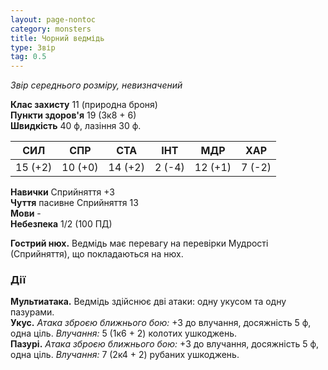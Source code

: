 ```yaml
---
layout: page-nontoc
category: monsters
title: Чорний ведмідь
type: Звір
tag: 0.5
---
```


_Звір середнього розміру, невизначений_

**Клас захисту** 11 (природна броня)    
**Пункти здоров'я** 19 (3к8 + 6)    
**Швидкість** 40 ф, лазіння 30 ф.

| СИЛ     | СПР     | СТА     | ІНТ    | МДР     | ХАР    |
| ------- | ------- | ------- | ------ | ------- | ------ |
| 15 (+2) | 10 (+0) | 14 (+2) | 2 (-4) | 12 (+1) | 7 (-2) |

**Навички** Сприйняття +3    
**Чуття** пасивне Сприйняття 13    
**Мови** -    
**Небезпека** 1/2 (100 ПД)

**Гострий нюх.** Ведмідь має перевагу на перевірки Мудрості (Сприйняття), що покладаються на нюх.

### Дії
**Мультиатака.** Ведмідь здійснює дві атаки: одну укусом та одну пазурами.    
**Укус.** _Атака зброєю ближнього бою:_ +3 до влучання, досяжність 5 ф, одна ціль. _Влучання:_ 5 (1к6 + 2) колотих ушкоджень.    
**Пазурі.** _Атака зброєю ближнього бою:_ +3 до влучання, досяжність 5 ф, одна ціль. _Влучання:_ 7 (2к4 + 2) рубаних ушкоджень. 